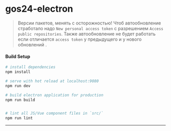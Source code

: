 # gos24-electron

> Версии пакетов, менять с осторожностью!
> Чтоб автообновление стработало надо `New personal access token` c разрешением `Access public repositories`.
> Также автообновление не будет работать если отличается `access token` у предыдущего и у нового обновлений .

#### Build Setup

``` bash
# install dependencies
npm install

# serve with hot reload at localhost:9080
npm run dev

# build electron application for production
npm run build


# lint all JS/Vue component files in `src/`
npm run lint

```

---
